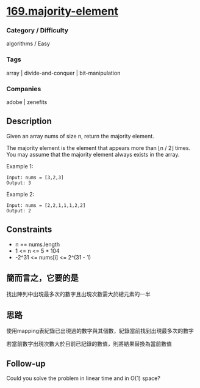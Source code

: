 # [169.majority-element](https://leetcode.com/problems/majority-element/)

### Category / Difficulty
algorithms / Easy

### Tags
array | divide-and-conquer | bit-manipulation
	 		
### Companies
adobe | zenefits

## Description
Given an array nums of size n, return the majority element.

The majority element is the element that appears more than ⌊n / 2⌋ times. You may assume that the majority element always exists in the array.

 

Example 1:
```
Input: nums = [3,2,3]
Output: 3
```

Example 2:
```
Input: nums = [2,2,1,1,1,2,2]
Output: 2
```

## Constraints
- n == nums.length
- 1 <= n <= 5 * 104
- -2^31 <= nums[i] <= 2^(31 - 1)

## 簡而言之，它要的是
找出陣列中出現最多次的數字且出現次數需大於總元素的一半

## 思路
使用mapping表紀錄已出現過的數字與其個數，紀錄當前找到出現最多次的數字

若當前數字出現次數大於目前已記錄的數值，則將結果替換為當前數值

## Follow-up
Could you solve the problem in linear time and in O(1) space?

